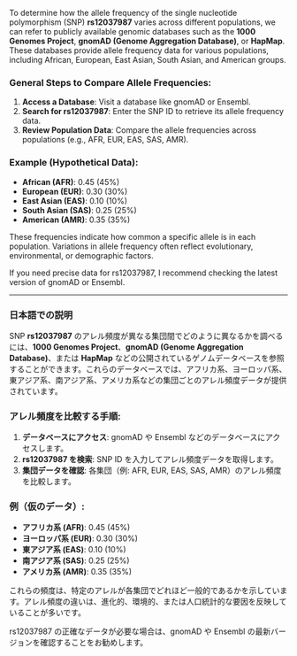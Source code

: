 To determine how the allele frequency of the single nucleotide polymorphism (SNP) **rs12037987** varies across different populations, we can refer to publicly available genomic databases such as the **1000 Genomes Project**, **gnomAD (Genome Aggregation Database)**, or **HapMap**. These databases provide allele frequency data for various populations, including African, European, East Asian, South Asian, and American groups.

### General Steps to Compare Allele Frequencies:
1. **Access a Database**: Visit a database like gnomAD or Ensembl.
2. **Search for rs12037987**: Enter the SNP ID to retrieve its allele frequency data.
3. **Review Population Data**: Compare the allele frequencies across populations (e.g., AFR, EUR, EAS, SAS, AMR).

### Example (Hypothetical Data):
- **African (AFR)**: 0.45 (45%)
- **European (EUR)**: 0.30 (30%)
- **East Asian (EAS)**: 0.10 (10%)
- **South Asian (SAS)**: 0.25 (25%)
- **American (AMR)**: 0.35 (35%)

These frequencies indicate how common a specific allele is in each population. Variations in allele frequency often reflect evolutionary, environmental, or demographic factors.

If you need precise data for rs12037987, I recommend checking the latest version of gnomAD or Ensembl.

---

### 日本語での説明
SNP **rs12037987** のアレル頻度が異なる集団間でどのように異なるかを調べるには、**1000 Genomes Project**、**gnomAD (Genome Aggregation Database)**、または **HapMap** などの公開されているゲノムデータベースを参照することができます。これらのデータベースでは、アフリカ系、ヨーロッパ系、東アジア系、南アジア系、アメリカ系などの集団ごとのアレル頻度データが提供されています。

### アレル頻度を比較する手順:
1. **データベースにアクセス**: gnomAD や Ensembl などのデータベースにアクセスします。
2. **rs12037987 を検索**: SNP ID を入力してアレル頻度データを取得します。
3. **集団データを確認**: 各集団（例: AFR, EUR, EAS, SAS, AMR）のアレル頻度を比較します。

### 例（仮のデータ）:
- **アフリカ系 (AFR)**: 0.45 (45%)
- **ヨーロッパ系 (EUR)**: 0.30 (30%)
- **東アジア系 (EAS)**: 0.10 (10%)
- **南アジア系 (SAS)**: 0.25 (25%)
- **アメリカ系 (AMR)**: 0.35 (35%)

これらの頻度は、特定のアレルが各集団でどれほど一般的であるかを示しています。アレル頻度の違いは、進化的、環境的、または人口統計的な要因を反映していることが多いです。

rs12037987 の正確なデータが必要な場合は、gnomAD や Ensembl の最新バージョンを確認することをお勧めします。